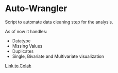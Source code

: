 # Auto-Wrangler
Script to automate data cleaning step for the analysis.

As of now it handles:
- Datatype 
- Missing Values
- Duplicates
- Single, Bivariate and Multivariate visualization

[Link to Colab](https://colab.research.google.com/drive/1GvgI2Ze73MJ8Pan4Sh9H_sQYu49Idl1j?usp=sharing)
